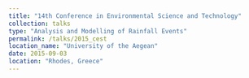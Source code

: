 ```yaml
---
title: "14th Conference in Environmental Science and Technology"
collection: talks
type: "Analysis and Modelling of Rainfall Events"
permalink: /talks/2015_cest
location_name: "University of the Aegean"
date: 2015-09-03
location: "Rhodes, Greece"
---
```


